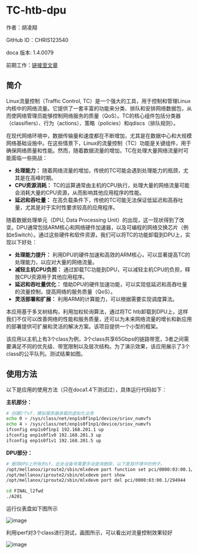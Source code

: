 # TC-htb-dpu

作者：胡凌翔

GitHub ID：CHRIS123540

doca 版本: 1.4.0079

前期工作：[链接至文章](https://juejin.cn/post/7158639124994326541)

## 简介

Linux流量控制（Traffic Control, TC）是一个强大的工具，用于控制和管理Linux内核中的网络流量。它提供了一套丰富的功能来分类、排队和安排网络数据包，从而使网络管理员能够控制网络服务的质量（QoS）。TC的核心组件包括分类器（classifiers）、行为（actions）、策略（policies）和qdiscs（排队规则）。

在现代网络环境中，数据传输量和速度都在不断增加，尤其是在数据中心和大规模网络基础设施中。在这些情景下，Linux的流量控制（TC）功能是关键组件，用于确保网络质量和性能。然而，随着数据流量的增加，TC在处理大量网络流量时可能面临一些挑战：

- **处理能力：** 随着网络流量的增加，传统的TC可能会遇到处理能力的瓶颈，尤其是在高峰时期。
- **CPU资源消耗：** TC的运算通常由主机的CPU执行，处理大量的网络流量可能会消耗大量的CPU资源，从而影响其他应用程序的性能。
- **延迟和吞吐量：** 在高负载条件下，传统的TC可能无法保证低延迟和高吞吐量，尤其是对于实时性要求较高的应用程序。

随着数据处理单元（DPU, Data Processing Unit）的出现，这一现状得到了改变。DPU通常包括ARM核心和网络硬件加速器，以及可编程的网络交换芯片（例如eSwitch）。通过这些硬件和软件资源，我们可以将TC的功能卸载到DPU上，实现以下好处：

- **处理能力提升：** 利用DPU的硬件加速和高效的ARM核心，可以显著提高TC的处理能力，以应对大量的网络流量。
- **减轻主机CPU负担：** 通过卸载TC功能到DPU，可以减轻主机CPU的负担，释放CPU资源用于其他应用程序。
- **延迟和吞吐量优化：** 借助DPU的硬件加速功能，可以实现低延迟和高吞吐量的流量控制，提高网络的服务质量（QoS）。
- **灵活部署和扩展：** 利用ARM的计算能力，可以根据需要实现调度算法。

本应用基于多叉树结构，利用加权轮询算法，通过将TC htb卸载到DPU上，这样我们不仅可以改善网络的性能和服务质量，还可以为未来网络流量的增长和新应用的部署提供可扩展和灵活的解决方案。该项目提供一个小型的框架。

该应用以主机上有3个class为例，3个class共享65Gbps的链路带宽，3者之间需要满足不同的优先级、带宽限制以及层次结构。为了演示效果，该应用展示了3个class的公平队列。测试结果如图。

## 使用方法

以下是应用的使用方法（只在doca1.4下测试过），具体运行代码如下：

**主机部分：**

```bash
# 创建2个vf，模拟服务器承载的虚拟化业务
echo 0 > /sys/class/net/enp1s0f1np1/device/sriov_numvfs
echo 4 > /sys/class/net/enp1s0f1np1/device/sriov_numvfs
ifconfig enp1s0f1np1 192.168.201.1 up
ifconfig enp1s0f1v0 192.168.201.3 up
ifconfig enp1s0f1v1 192.168.201.5 up
```
**DPU部分：**
```bash
# 删除DPU上所有的sf，此处设备号需要手动查询删除，以下是我环境中的例子。
/opt/mellanox/iproute2/sbin/mlxdevm port function set pci/0000:03:00.1/294944 state inactive
/opt/mellanox/iproute2/sbin/mlxdevm port show
/opt/mellanox/iproute2/sbin/mlxdevm port del pci/0000:03:00.1/294944

cd FINAL_l2fwd
./A201
```


运行仪表盘如下图所示

![image](https://github.com/CHRIS123540/TC-htb-dpu/assets/64949823/b367a45e-f21c-473d-aed4-386c1a8cc108)



利用iperf对3个class进行测试，画图所示，可以看出对流量控制效果较好

![image](https://github.com/CHRIS123540/TC-htb-dpu/assets/64949823/1fbec7b6-5bf8-4ad0-a40e-df1763c1936b)




